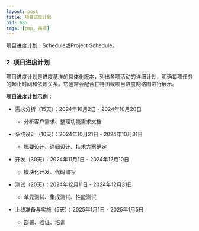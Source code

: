 ```yaml
---
layout: post
title: 项目进度计划
pid: 685
tags: [pmp, 高项]
---
```


项目进度计划：Schedule或Project Schedule。

### 2. **项目进度计划**

项目进度计划是进度基准的具体化版本，列出各项活动的详细计划，明确每项任务的起止时间和依赖关系。它通常会配合甘特图或项目进度网络图进行展示。

**项目进度计划示例：**

- 需求分析（15天）：2024年10月2日 - 2024年10月20日

  - 分析客户需求、整理功能需求文档

- 系统设计（10天）：2024年10月21日 - 2024年10月31日

  - 概要设计、详细设计、技术方案确定

- 开发（30天）：2024年11月1日 - 2024年12月10日

  - 模块化开发、代码编写

- 测试（20天）：2024年12月11日 - 2024年12月31日

  - 单元测试、集成测试、性能测试

- 上线准备与实施（5天）：2025年1月1日 - 2025年1月5日

  - 部署、验证、培训